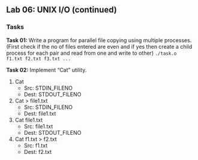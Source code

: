 ## Lab 06: UNIX I/O (continued)
### Tasks
**Task 01:** Write a program for parallel file copying using multiple processes. (First check if the no of files entered are even and if yes then create a child process for each pair and read from one and write to other)
`./task.o f1.txt f2.txt f3.txt ...`

**Task 02:** Implement “Cat” utility.
1. Cat
    - Src: STDIN_FILENO
    - Dest: STDOUT_FILENO
2. Cat > file1.txt
    - Src: STDIN_FILENO
    - Dest: file1.txt
3. Cat file1.txt
    - Src: file1.txt
    - Dest: STDOUT_FILENO
4. Cat f1.txt > f2.txt
    - Src: f1.txt
    - Dest: f2.txt